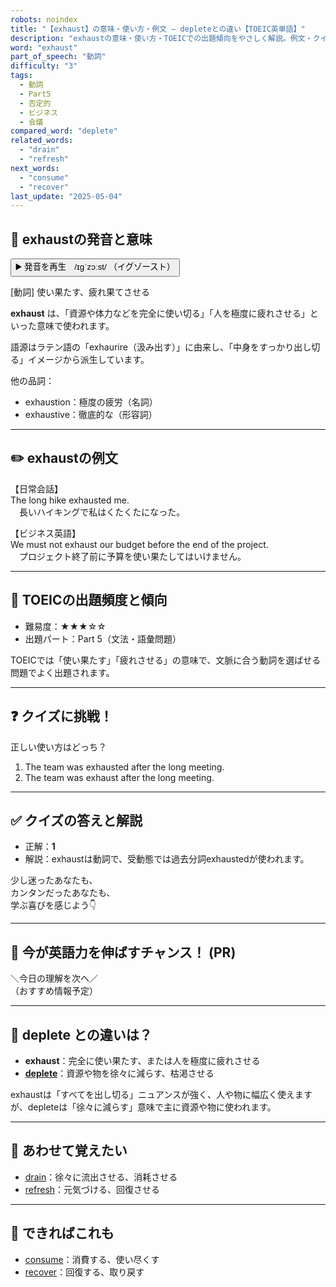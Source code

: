 ```yaml
---
robots: noindex
title: "【exhaust】の意味・使い方・例文 ― depleteとの違い【TOEIC英単語】"
description: "exhaustの意味・使い方・TOEICでの出題傾向をやさしく解説。例文・クイズ付きでdepleteとの違いもわかりやすく学べます。"
word: "exhaust"
part_of_speech: "動詞"
difficulty: "3"
tags:
  - 動詞
  - Part5
  - 否定的
  - ビジネス
  - 会議
compared_word: "deplete"
related_words:
  - "drain"
  - "refresh"
next_words:
  - "consume"
  - "recover"
last_update: "2025-05-04"
---
```


## 🔰 exhaustの発音と意味

<button class="play-audio" onclick="playTTS('exhaust')">
  <span class="play-audio-main">
    ▶️ 発音を再生　/ɪɡˈzɔːst/
  </span>
  <span class="play-audio-sub">
    （イグゾースト）
  </span>
</button>

[動詞] 使い果たす、疲れ果てさせる

**exhaust** は、「資源や体力などを完全に使い切る」「人を極度に疲れさせる」といった意味で使われます。

語源はラテン語の「exhaurire（汲み出す）」に由来し、「中身をすっかり出し切る」イメージから派生しています。

他の品詞：  
- exhaustion：極度の疲労（名詞）
- exhaustive：徹底的な（形容詞）

---

## ✏️ exhaustの例文

【日常会話】  
The long hike exhausted me.  
　長いハイキングで私はくたくたになった。

【ビジネス英語】  
We must not exhaust our budget before the end of the project.  
　プロジェクト終了前に予算を使い果たしてはいけません。

---

## 🎯 TOEICの出題頻度と傾向

- 難易度：★★★☆☆
- 出題パート：Part 5（文法・語彙問題）

TOEICでは「使い果たす」「疲れさせる」の意味で、文脈に合う動詞を選ばせる問題でよく出題されます。

---

## ❓ クイズに挑戦！

正しい使い方はどっち？

1. The team was exhausted after the long meeting.  
2. The team was exhaust after the long meeting.

---

## ✅ クイズの答えと解説

- 正解：**1**
- 解説：exhaustは動詞で、受動態では過去分詞exhaustedが使われます。

少し迷ったあなたも、  
カンタンだったあなたも、  
学ぶ喜びを感じよう👇️

---

## 🚀 今が英語力を伸ばすチャンス！ (PR)

<div class="info-center">
＼今日の理解を次へ／<br>  
（おすすめ情報予定）
</div>

---

## 🤔  deplete との違いは？

- **exhaust**：完全に使い果たす、または人を極度に疲れさせる
- **[deplete](/word/deplete/)**：資源や物を徐々に減らす、枯渇させる

exhaustは「すべてを出し切る」ニュアンスが強く、人や物に幅広く使えますが、depleteは「徐々に減らす」意味で主に資源や物に使われます。

---

## 🧩 あわせて覚えたい

- [drain](/word/drain/)：徐々に流出させる、消耗させる
- [refresh](/word/refresh/)：元気づける、回復させる

---

## 📖 できればこれも

- [consume](/word/consume/)：消費する、使い尽くす
- [recover](/word/recover/)：回復する、取り戻す

<!-- cvid: aid32_bid45 -->
